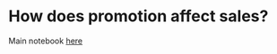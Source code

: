# How does promotion affect sales?

Main notebook [here](https://github.com/irenechang1510/sales-analysis/blob/main/onpromotion.ipynb)
